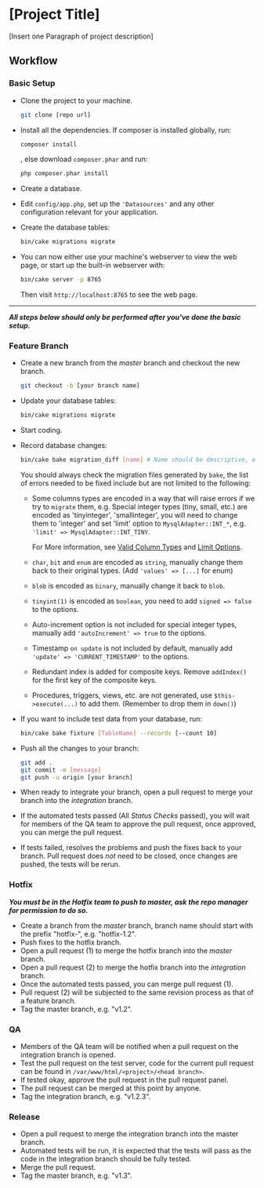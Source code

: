 # [Project Title]

[Insert one Paragraph of project description]

## Workflow

### Basic Setup
* Clone the project to your machine.

  ```bash
  git clone [repo url]
  ```
* Install all the dependencies. If composer is installed globally, run:
  ```bash
  composer install
  ```
  , else download `composer.phar` and run:
  ```bash
  php composer.phar install
  ```
* Create a database.
* Edit `config/app.php`, set up the `'Datasources'` and any other configuration relevant for your application.
* Create the database tables:
  ```bash
  bin/cake migrations migrate
  ```
* You can now either use your machine's webserver to view the web page, or start
  up the built-in webserver with:
  ```bash
  bin/cake server -p 8765
  ```
  Then visit `http://localhost:8765` to see the web page.

***
***All steps below should only be performed after you've done the basic setup.***

### Feature Branch

* Create a new branch from the *master* branch and checkout the new branch.

  ```bash
  git checkout -b [your branch name]
  ```
* Update your database tables:
  ```bash
  bin/cake migrations migrate
  ```
* Start coding.
* Record database changes:
  ```bash
  bin/cake bake migration_diff [name] # Name should be descriptive, e.g AddPriceToProducts
  ```
  You should always check the migration files generated by `bake`,
  the list of errors needed to be fixed include but are not limited to the following:
  
  * Some columns types are encoded in a way that will raise errors if we try to `migrate` them, 
    e.g. Special integer types (tiny, small, etc.) are encoded as 'tinyinteger', 'smallinteger', 
    you will need to change them to 'integer' and set 'limit' option to `MysqlAdapter::INT_*`,
    e.g. `'limit' => MysqlAdapter::INT_TINY`.
    
    For More information, see [Valid Column Types](https://book.cakephp.org/3.0/en/phinx/migrations.html#id2) 
    and [Limit Options](https://book.cakephp.org/3.0/en/phinx/migrations.html#limit-option-and-mysql).
  * `char`,  `bit`  and  `enum` are encoded as `string`, manually change them back to their original types. (Add `'values' => [...]` for enum)
  * `blob` is encoded as `binary`, manually change it back to `blob`.
  * `tinyint(1)` is encoded as `boolean`, you need to add `signed => false` to the options.
  * Auto-increment option is not included for special integer types, manually add `'autoIncrement' => true`
    to the options.
  * Timestamp `on update` is not included by default, manually add `'update' => 'CURRENT_TIMESTAMP'`
    to the options.
  * Redundant index is added for composite keys. Remove `addIndex()` for the first key of the composite keys.
  * Procedures, triggers, views, etc. are not generated, use `$this->execute(...)` to add them. 
    (Remember to drop them in `down()`)
  
  
* If you want to include test data from your database, run:

  ```bash
  bin/cake bake fixture [TableName] --records [--count 10]
  ```
* Push all the changes to your branch:
  ```bash
  git add .
  git commit -m [message]
  git push -u origin [your branch]
  ```
* When ready to integrate your branch, open a pull request to merge your branch into the *integration* branch.
* If the automated tests passed (All *Status Checks* passed), 
you will wait for members of the QA team to approve the pull request, once approved, you can merge the pull request.
* If tests failed, resolves the problems and push the fixes back to your branch. 
Pull request does *not* need to be closed, once changes are pushed, the tests will be rerun.

### Hotfix
***You must be in the Hotfix team to push to master, ask the repo manager for permission to do so.***
* Create a branch from the *master* branch, branch name should start with the prefix "hotfix-", e.g. "hotfix-1.2".
* Push fixes to the hotfix branch.
* Open a pull request (1) to merge the hotfix branch into the *master* branch.
* Open a pull request (2) to merge the hotfix branch into the *integration* branch.
* Once the automated tests passed, you can merge pull request (1).
* Pull request (2) will be subjected to the same revision process as that of a feature branch.
* Tag the master branch, e.g. "v1.2".

### QA
* Members of the QA team will be notified when a pull request on the integration branch is opened.
* Test the pull request on the test server, code for the current pull request can be found in 
`/var/www/html/<project>/<head branch>`.
* If tested okay, approve the pull request in the pull request panel.
* The pull request can be merged at this point by anyone.
* Tag the integration branch, e.g. "v1.2.3".

### Release
* Open a pull request to merge the integration branch into the master branch.
* Automated tests will be run, it is expected that the tests will pass 
as the code in the integration branch should be fully tested.
* Merge the pull request.
* Tag the master branch, e.g. "v1.3".
